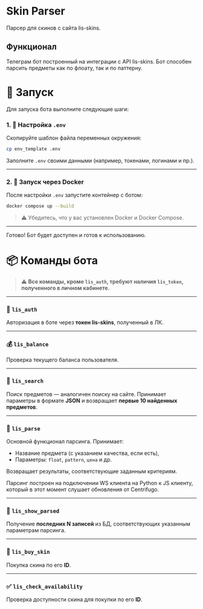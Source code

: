 
# Skin Parser

Парсер для скинов с сайта lis-skins.


## Функционал

Телеграм бот построенный на интеграции с API lis-skins. Бот способен парсить предметы как по флоату, так и по паттерну.




# 🚀 Запуск


Для запуска бота выполните следующие шаги:

### 1. 📄 Настройка `.env`

Скопируйте шаблон файла переменных окружения:

```bash
cp env_template .env
```

Заполните `.env` своими данными (например, токенами, логинами и пр.).

---

### 2. 🐳 Запуск через Docker

После настройки `.env` запустите контейнер с ботом:

```bash
docker compose up --build
```

> ⚠️ Убедитесь, что у вас установлен Docker и Docker Compose.

---

Готово! Бот будет доступен и готов к использованию.

# 📦 Команды бота

> ⚠️ **Все команды, кроме `lis_auth`, требуют наличия `lis_token`, полученного в личном кабинете.**

---

### 🔐 `lis_auth`

Авторизация в боте через **токен lis-skins**, полученный в ЛК.

---

### 💰 `lis_balance`

Проверка текущего баланса пользователя.

---

### 🔎 `lis_search`

Поиск предметов — аналогичен поиску на сайте.
Принимает параметры в формате **JSON** и возвращает **первые 10 найденных предметов**.

---

### 🧠 `lis_parse`

Основной функционал парсинга.
Принимает:

* Название предмета (с указанием качества, если есть),
* Параметры: `float`, `pattern`, `цена` и др.

Возвращает результаты, соответствующие заданным критериям.

Парсинг построен на подключении WS клиента на Python к JS клиенту, который в этот момент слушает обновления от Centrifugo.

---

### 📄 `lis_show_parsed`

Получение **последних N записей** из БД, соответствующих указанным параметрам парсинга.

---

### 🛒 `lis_buy_skin`

Покупка скина по его **ID**.

---

### ✅ `lis_check_availability`

Проверка доступности скина для покупки по его **ID**.
